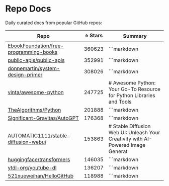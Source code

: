 # Repo Docs

Daily curated docs from popular GitHub repos:

| Repo | ⭐ Stars | Summary |
|------|--------|---------|
| [EbookFoundation/free-programming-books](docs/EbookFoundation-free-programming-books.md) | 360623 | ```markdown |
| [public-apis/public-apis](docs/public-apis-public-apis.md) | 352991 | ```markdown |
| [donnemartin/system-design-primer](docs/donnemartin-system-design-primer.md) | 308026 | ```markdown |
| [vinta/awesome-python](docs/vinta-awesome-python.md) | 247725 | # Awesome Python: Your Go-To Resource for Python Libraries and Tools |
| [TheAlgorithms/Python](docs/TheAlgorithms-Python.md) | 201888 | ```markdown |
| [Significant-Gravitas/AutoGPT](docs/Significant-Gravitas-AutoGPT.md) | 176368 | ```markdown |
| [AUTOMATIC1111/stable-diffusion-webui](docs/AUTOMATIC1111-stable-diffusion-webui.md) | 153863 | # Stable Diffusion Web UI: Unleash Your Creativity with AI-Powered Image Generat |
| [huggingface/transformers](docs/huggingface-transformers.md) | 146035 | ```markdown |
| [ytdl-org/youtube-dl](docs/ytdl-org-youtube-dl.md) | 136207 | ```markdown |
| [521xueweihan/HelloGitHub](docs/521xueweihan-HelloGitHub.md) | 118988 | ```markdown |